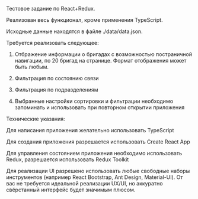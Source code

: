 Тестовое задание по React+Redux.

Реализован весь функционал, кроме применения TypeScript.


Исходные данные находятся в файле ./data/data.json.

Требуется реализовать следующее:

1) Отбражение информации о бригадах с возможностью постраничной навигации, по 20 бригад на странице. Формат отображения может быть любым.

2) Фильтрация по состоянию связи

3) Фильтрация по подразделениям

4) Выбранные настройки сортировки и фильтрации необходимо запоминать и использовать при повторном открытии приложения


Технические указания:

Для написания приложения желательно использовать TypeScript

Для создания приложения разрешается использовать Create React App

Для управления состоянием приложения необходимо использовать Redux, разрешается использовать Redux Toolkit

Для реализации UI разрешено использовать любые свободные наборы инструментов (например React Bootstrap, Ant Design, Material-UI). От вас не требуется идеальной реализации UX/UI, но аккуратно свёрстанный интерфейс будет значимым плюсом.
